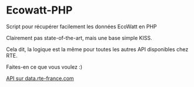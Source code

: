 # Ecowatt-PHP
Script pour récupérer facilement les données EcoWatt en PHP

Clairement pas state-of-the-art, mais une base simple KISS.

Cela dit, la logique est la même pour toutes les autres API disponibles chez RTE.

Faites-en ce que vous voulez :)

[API sur data.rte-france.com](https://data.rte-france.com/group/guest/apps)
